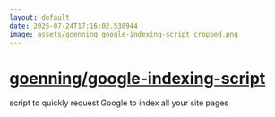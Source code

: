```yaml
---
layout: default
date: 2025-07-24T17:16:02.538944
image: assets/goenning_google-indexing-script_cropped.png
---
```


# [goenning/google-indexing-script](https://github.com/goenning/google-indexing-script)

script to quickly request Google to index all your site pages
